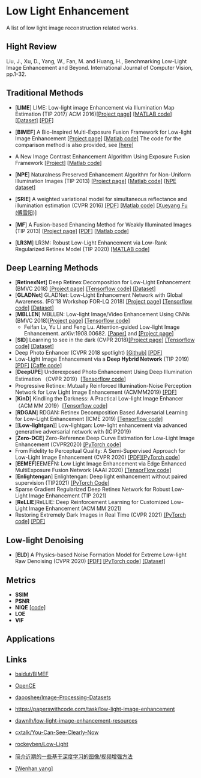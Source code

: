 # Low Light Enhancement

A list of low light image reconstruction related works. 

## Hight Review

Liu, J., Xu, D., Yang, W., Fan, M. and Huang, H., Benchmarking Low-Light Image Enhancement and Beyond. International Journal of Computer Vision, pp.1-32.


## Traditional Methods
- [**LIME**] LIME: Low-light image Enhancement via Illumination Map Estimation (TIP 2017/ ACM 2016)[[Project page]](https://sites.google.com/view/xjguo/lime) [[MATLAB code]](https://drive.google.com/open?id=0BwVzAzXoqrSXb3prWUV1YzBjZzg) [[Dataset]](https://drive.google.com/open?id=0BwVzAzXoqrSXb3prWUV1YzBjZzg) [[PDF]](https://www3.cs.stonybrook.edu/~hling/publication/LIME-tip.pdf)

- [**BIMEF**] A Bio-Inspired Multi-Exposure Fusion Framework for Low-light Image Enhancement [[Project page]](https://baidut.github.io/BIMEF/) [[Matlab code]](https://github.com/baidut/BIMEF) The code for the comparison method is also provided, see [[here]](https://github.com/baidut/BIMEF/tree/master/lowlight)

- A New Image Contrast Enhancement Algorithm Using Exposure Fusion Framework [[Project]](https://baidut.github.io/2017/08/22/caip2017fuse2/) [[Matlab code]](https://baidut.github.io/2017/08/22/caip2017fuse2/)

- [**NPE**] Naturalness Preserved Enhancement Algorithm for Non-Uniform Illumination Images (TIP 2013) [[Project page]](http://blog.sina.com.cn/s/blog_a0a06f190101cvon.html) [[Matlab code]](https://s/096l3uy9vowgs4r/Code.rar) [[NPE dataset]](http://s/39gjz7oe1a0rlhk/original%20images%20in%20the%20paper.rar)

- [**SRIE**] A weighted variational model for simultaneous reflectance and illumination estimation (CVPR 2016) [[PDF]](https://xueyangfu.github.io/paper/2016/cvpr/cvpr2016.pdf) [[Matlab code]](https://xueyangfu.github.io/paper/2016/cvpr/Matlab_implementation.zip) [[Xueyang Fu (傅雪阳)]](https://xueyangfu.github.io/)

- [**MF**] A Fusion-based Enhancing Method for Weakly Illuminated Images (TIP 2013) [[Project page]](https://xueyangfu.github.io/projects/sp2016.html) [[PDF]](https://xueyangfu.github.io/paper/2016/SP/SP2016.pdf) [[Matlab code]](https://xueyangfu.github.io/paper/2016/SP/Matlab_code.zip)
- [**LR3M**] LR3M: Robust Low-Light Enhancement via Low-Rank Regularized Retinex Model (TIP 2020) [[MATLAB code]](https://github.com/tonghelen/LR3M-Method)

## Deep Learning Methods

- [**RetinexNet**] Deep Retinex Decomposition for Low-Light Enhancement (BMVC 2018) [[Project page]](https://daooshee.github.io/BMVC2018website/) [[Tensorflow code]](https://github.com/weichen582/RetinexNet) [[Dataset]](https://daooshee.github.io/BMVC2018website/) 
- [**GLADNet**] GLADNet: Low-Light Enhancement Network with Global Awareness. (FG'18 Workshop FOR-LQ 2018) [[Project page]](https://daooshee.github.io/fgworkshop18Gladnet/) [[Tensorflow code]](https://github.com/weichen582/GLADNet) [[Dataset]](https://daooshee.github.io/fgworkshop18Gladnet/)
- [**MBLLEN**] MBLLEN: Low-light Image/Video Enhancement Using CNNs (BMVC 2018)[[Project page]](http://phi-ai.org/project/MBLLEN/default.htm) [[Tensorflow code]](https://github.com/Lvfeifan/MBLLEN)
    - Feifan Lv, Yu Li and Feng Lu. Attention-guided Low-light Image Enhancement. arXiv:1908.00682. [[Paper]](https://arxiv.org/abs/1908.00682) and [[Project page]](http://phi-ai.org/project/AgLLNet/default.htm)
- [**SID**] Learning to see in the dark (CVPR 2018)[[Project page]](https://cchen156.github.io/SID.html) [[Tensorflow code]](https://github.com/cchen156/Learning-to-See-in-the-Dark) [[Dataset]](https://github.com/cchen156/Learning-to-See-in-the-Dark)
- Deep Photo Enhancer (CVPR 2018 spotlight) [[Github]](https://github.com/nothinglo/Deep-Photo-Enhancer) [[PDF]](https://www.csie.ntu.edu.tw/~cyy/publications/papers/Chen2018DPE.pdf)
- Low-Light Image Enhancement via a **Deep Hybrid Network** (TIP 2019) [[PDF]](https://ieeexplore.ieee.org/document/8692732) [[Caffe code]](https://drive.google.com/drive/folders/1Tx6x6m8dkU0HG8h3a02_TiGbGGIh6s8Y)
- [**DeepUPE**] Underexposed Photo Enhancement Using Deep Illumination Estimation （CVPR 2019）[[Tensorflow code]](https://github.com/wangruixing/DeepUPE)
- Progressive Retinex: Mutually Reinforced Illumination-Noise Perception Network for Low Light Image Enhancement (ACMMM2019) [[PDF]](https://arxiv.org/pdf/1911.11323.pdf)
- [**KinD**] Kindling the Darkness: A Practical Low-light Image Enhancer （ACM MM 2019）[[Tensorflow code]](https://github.com/zhangyhuaee/KinD)
- [**RDGAN**] RDGAN: Retinex Decomposition Based Adversarial Learning for Low-Light Enhancement (ICME 2019) [[Tensorflow code]](https://github.com/WangJY06/RDGAN)
- [[**Low-lightgan**]] Low-lightgan: Low-light enhancement via advanced generative adversarial network with (ICIP2019)
- [**Zero-DCE**] Zero-Reference Deep Curve Estimation for Low-Light Image Enhancement (CVPR2020) [[PyTorch code]](https://github.com/Li-Chongyi/Zero-DCE)
- From Fidelity to Perceptual Quality: A Semi-Supervised Approach for Low-Light Image Enhancement (CVPR 2020) [[PDF]](https://openaccess.thecvf.com/content_CVPR_2020/papers/Yang_From_Fidelity_to_Perceptual_Quality_A_Semi-Supervised_Approach_for_Low-Light_CVPR_2020_paper.pdf)[[PyTorch code]](https://github.com/flyywh/CVPR-2020-Semi-Low-Light)
- [**EEMEF**]EEMEFN: Low Light Image Enhancement via Edge Enhanced MultiExposure Fusion Network (AAAI 2020) [[TensorFlow code]](https://github.com/MinfengZhu/EEMEFN)
- [**Enlightengan**] Enlightengan: Deep light enhancement without paired supervision (TIP2021) 
[[PyTorch Code]](https://github.com/VITA-Group/EnlightenGAN)
- Sparse Gradient Regularized Deep Retinex Network for Robust Low-Light Image Enhancement (TIP 2021)
- [**ReLLIE**]ReLLIE: Deep Reinforcement Learning for Customized Low-Light Image Enhancement (ACM MM 2021) 
- Restoring Extremely Dark Images in Real Time (CVPR 2021) [[PyTorch code]](https://github.com/MohitLamba94/Restoring-Extremely-Dark-Images-In-Real-Time) [[PDF]](https://openaccess.thecvf.com/content/CVPR2021/papers/Lamba_Restoring_Extremely_Dark_Images_in_Real_Time_CVPR_2021_paper.pdf)

## Low-light Denoising
- [**ELD**] A Physics-based Noise Formation Model for Extreme Low-light Raw Denoising (CVPR 2020) [[PDF]](https://openaccess.thecvf.com/content_CVPR_2020/papers/Wei_A_Physics-Based_Noise_Formation_Model_for_Extreme_Low-Light_Raw_Denoising_CVPR_2020_paper.pdf) [[PyTorch code]](https://github.com/Vandermode/ELD) [[Dataset]](https://github.com/Vandermode/ELD)


## Metrics

- **SSIM**
- **PSNR**
- **NIQE** [[code]](https://github.com/csjunxu/Bovik_NIQE_SPL2013)
- **LOE**
- **VIF**


## Applications


## Links

- [baidut/BIMEF](https://github.com/baidut/BIMEF)
- [OpenCE](https://github.com/baidut/OpenCE)
- [daooshee/Image-Processing-Datasets](https://github.com/daooshee/Image-Processing-Datasets)
- https://paperswithcode.com/task/low-light-image-enhancement
- [dawnlh/low-light-image-enhancement-resources](https://github.com/dawnlh/low-light-image-enhancement-resources)
- [cxtalk/You-Can-See-Clearly-Now](https://github.com/cxtalk/You-Can-See-Clearly-Now)
- [rockeyben/Low-Light](https://github.com/rockeyben/Low-Light)
- [简介近期的一些基于深度学习的图像/视频增强方法](https://zhuanlan.zhihu.com/p/164328373)

- [[Wenhan yang]](https://flyywh.github.io/Publication.html)
